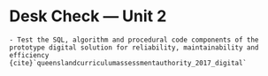 # Desk Check &mdash; Unit 2



```{admonition} Unit 2 subject matter covered:
- Test the SQL, algorithm and procedural code components of the prototype digital solution for reliability, maintainability and efficiency
{cite}`queenslandcurriculumassessmentauthority_2017_digital`
```